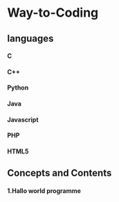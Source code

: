 # Way-to-Coding

## languages

#### C
#### C++
#### Python
#### Java
#### Javascript
#### PHP
#### HTML5

## Concepts and Contents



#### 1.Hallo world programme
